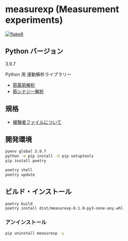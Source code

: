 # measurexp (Measurement experiments)
[![flake8](https://github.com/bcl-group/measurexp/actions/workflows/flake8.yml/badge.svg)](https://github.com/bcl-group/measurexp/actions/workflows/flake8.yml)

## Python バージョン
3.9.7

Python 用 運動解析ライブラリー

- [筋電筋解析](EMG.md)
- [筋シナジー解析](muscle_synergy.md)

## 規格
- [被験者ファイルについて](about-participants.md)

## 開発環境
```bash
pyenv global 3.9.7
python -m pip install -U pip setuptools
pip install poetry

poetry shell
poetry update
```

## ビルド・インストール
```bash
poetry build
poetry install dist/measurexp-0.1.0-py3-none-any.whl
```

### アンインストール
```bash
pip uninstall measurexp -y
```


